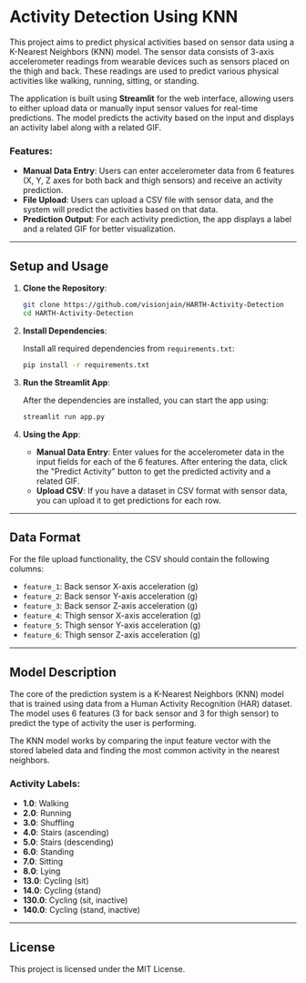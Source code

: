 
# Activity Detection Using KNN

This project aims to predict physical activities based on sensor data using a K-Nearest Neighbors (KNN) model. The sensor data consists of 3-axis accelerometer readings from wearable devices such as sensors placed on the thigh and back. These readings are used to predict various physical activities like walking, running, sitting, or standing.

The application is built using **Streamlit** for the web interface, allowing users to either upload data or manually input sensor values for real-time predictions. The model predicts the activity based on the input and displays an activity label along with a related GIF.

### Features:
- **Manual Data Entry**: Users can enter accelerometer data from 6 features (X, Y, Z axes for both back and thigh sensors) and receive an activity prediction.
- **File Upload**: Users can upload a CSV file with sensor data, and the system will predict the activities based on that data.
- **Prediction Output**: For each activity prediction, the app displays a label and a related GIF for better visualization.
  
---

## Setup and Usage

1. **Clone the Repository**:

   ```bash
   git clone https://github.com/visionjain/HARTH-Activity-Detection
   cd HARTH-Activity-Detection
   ```

2. **Install Dependencies**:

   Install all required dependencies from `requirements.txt`:

   ```bash
   pip install -r requirements.txt
   ```

3. **Run the Streamlit App**:

   After the dependencies are installed, you can start the app using:

   ```bash
   streamlit run app.py
   ```

4. **Using the App**:

   - **Manual Data Entry**: Enter values for the accelerometer data in the input fields for each of the 6 features. After entering the data, click the "Predict Activity" button to get the predicted activity and a related GIF.
   - **Upload CSV**: If you have a dataset in CSV format with sensor data, you can upload it to get predictions for each row.

---

## Data Format

For the file upload functionality, the CSV should contain the following columns:

- `feature_1`: Back sensor X-axis acceleration (g)
- `feature_2`: Back sensor Y-axis acceleration (g)
- `feature_3`: Back sensor Z-axis acceleration (g)
- `feature_4`: Thigh sensor X-axis acceleration (g)
- `feature_5`: Thigh sensor Y-axis acceleration (g)
- `feature_6`: Thigh sensor Z-axis acceleration (g)

---

## Model Description

The core of the prediction system is a K-Nearest Neighbors (KNN) model that is trained using data from a Human Activity Recognition (HAR) dataset. The model uses 6 features (3 for back sensor and 3 for thigh sensor) to predict the type of activity the user is performing.

The KNN model works by comparing the input feature vector with the stored labeled data and finding the most common activity in the nearest neighbors.

### Activity Labels:

- **1.0**: Walking
- **2.0**: Running
- **3.0**: Shuffling
- **4.0**: Stairs (ascending)
- **5.0**: Stairs (descending)
- **6.0**: Standing
- **7.0**: Sitting
- **8.0**: Lying
- **13.0**: Cycling (sit)
- **14.0**: Cycling (stand)
- **130.0**: Cycling (sit, inactive)
- **140.0**: Cycling (stand, inactive)

---

## License

This project is licensed under the MIT License.
